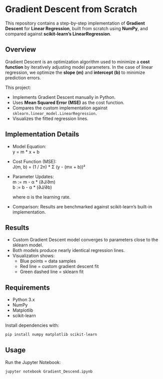 # Gradient Descent from Scratch 

This repository contains a step-by-step implementation of **Gradient Descent** for **Linear Regression**, built from scratch using **NumPy**, and compared against **scikit-learn’s LinearRegression**.

## Overview
Gradient Descent is an optimization algorithm used to minimize a **cost function** by iteratively adjusting model parameters. In the case of linear regression, we optimize the **slope (m)** and **intercept (b)** to minimize prediction errors.

This project:
- Implements Gradient Descent manually in Python.
- Uses **Mean Squared Error (MSE)** as the cost function.
- Compares the custom implementation against `sklearn.linear_model.LinearRegression`.
- Visualizes the fitted regression lines.

## Implementation Details
- Model Equation:  
  y = m * x + b

- Cost Function (MSE):  
  J(m, b) = (1 / 2n) * Σ (y - (mx + b))²

- Parameter Updates:  
  m := m - α * (∂J/∂m)  
  b := b - α * (∂J/∂b)  

  where α is the learning rate.

- Comparison: Results are benchmarked against scikit-learn’s built-in implementation.

## Results
- Custom Gradient Descent model converges to parameters close to the sklearn model.
- Both models produce nearly identical regression lines.
- Visualization shows:
  - Blue points = data samples  
  - Red line = custom gradient descent fit  
  - Green dashed line = sklearn fit  

## Requirements
- Python 3.x
- NumPy
- Matplotlib
- scikit-learn

Install dependencies with:
```bash
pip install numpy matplotlib scikit-learn
```

## Usage
Run the Jupyter Notebook:
```bash
jupyter notebook Gradient_Descend.ipynb
```



